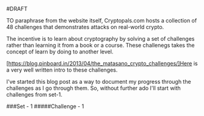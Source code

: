 #DRAFT

TO paraphrase from the website itself, Cryptopals.com hosts a collection of 48 challenges that
demonstrates attacks on real-world crypto.

The incentive is to learn about cryptography by solving a set of challenges rather than learning
it from a book or a course. These challenegs takes the concept of learn by doing to another level.

[https://blog.pinboard.in/2013/04/the_matasano_crypto_challenges/]Here is a very well written intro
to these challenges.

I've started this blog post as a way to document my progress through the challenges as I go through them.
So, without further ado I'll start with challenges from set-1.

###Set - 1
#####Challenge - 1
